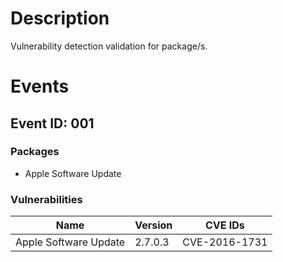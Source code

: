 # Description

Vulnerability detection validation for package/s.

# Events

## Event ID: 001
### Packages
- Apple Software Update
### Vulnerabilities

| Name                | Version | CVE IDs      
|---------------------|---------|--------------
|Apple Software Update|2.7.0.3  |CVE-2016-1731 
